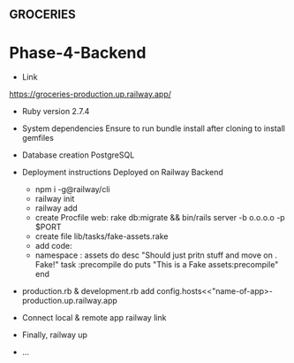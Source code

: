 ## GROCERIES
# Phase-4-Backend
* Link

 https://groceries-production.up.railway.app/


* Ruby version 
  2.7.4

* System dependencies
  Ensure to run bundle install after cloning to install gemfiles

* Database creation
  PostgreSQL


* Deployment instructions
  Deployed on Railway Backend

  * npm i -g@railway/cli
  * railway init
  * railway add
  * create Procfile web: rake db:migrate && bin/rails server -b o.o.o.o -p $PORT
  * create file lib/tasks/fake-assets.rake
  * add code:
  * namespace : assets do
       desc "Should just pritn stuff and move on . Fake!"
       task :precompile do
       puts "This is a Fake assets:precompile"
    end

* production.rb & development.rb add
 config.hosts<<"name-of-app>-production.up.railway.app
  
* Connect local & remote app
  railway link <project-id>
* Finally, railway up

  

* ...

